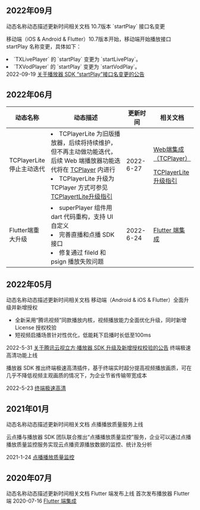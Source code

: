  ## 2022年09月
 <thead ><tr>
<th width="20%" >动态名称</th><th width="50%" >动态描述</th><th width="15%" >更新时间</th><th width="15%" >相关文档</th></tr></thead >
<tbody ><tr>
<td>10.7版本 `startPlay` 接口名变更</td>
<td><p>移动端（iOS & Android & Flutter）10.7版本开始，移动端开始播放接口 startPlay 名称变更，具体如下：<br>
</p>
<li>`TXLivePlayer` 的 `startPlay` 变更为 `startLivePlay`。</li>
<li>`TXVodPlayer` 的 `startPlay` 变更为 `startVodPlay`。</li>
</td>
<td>2022-09-19</td>
<td><a href="https://cloud.tencent.com/document/product/266/80419" rel="noopener" target="_blank" >关于播放器 SDK “startPlay”接口名变更的公告</a></td>
</tr>
</tbody>
</table>


## 2022年06月
<table ><thead ><tr>
<th width="20%" >动态名称</th><th width="50%" >动态描述</th><th width="15%" >更新时间</th><th width="15%" >相关文档</th></tr></thead >
<tbody ><tr>
<td>TCPlayerLite 停止主动迭代</td>
<td>
<li>TCPlayerLite 为旧版播放器，后续将持续维护，但不再主动做功能迭代，后续 Web 端播放器功能迭代将在 <a href="https://cloud.tencent.com/document/product/881/30818" target="_blank" >TCPlayer</a> 内进行<br>
</li>
<li>TCPlayerLite 升级为 TCPlayer 方式可参见 <a href="https://cloud.tencent.com/document/product/881/72744" target="_blank" >TCPlayertLite升级指引</a></li>
</td>
<td>2022-6-27</td>
<td><p><a href="https://cloud.tencent.com/document/product/881/30818" rel="noopener" target="_blank" >Web端集成（TCPlayer）</a></p>
<p><a href="https://cloud.tencent.com/document/product/881/72744" rel="noopener" target="_blank" >TCPlayerLite 升级指引</a></p></td>
</tr>
<tr>
<td>Flutter端重大升级</td>
<td>
<li>superPlayer 组件用 dart 代码重构，支持 UI 自定义</li>
<li>完善直播和点播 SDK 接口</li>
<li>修复通过 fileId 和 psign 播放失败问题</li>
</td>
<td>2022-6-24</td>
<td><a href="https://cloud.tencent.com/document/product/881/81252" rel="noopener" target="_blank" >Flutter 端集成</a></td>
</tr>
</tbody>
</table>


## 2022年05月
<thead ><tr>
<th width="20%" >动态名称</th><th width="50%" >动态描述</th><th width="15%" >更新时间</th><th width="15%" >相关文档</th></tr></thead >
<tbody ><tr>
<td>移动端（Android & iOS & Flutter）全面升级并新增授权</td>
<td><ul>
<li>全新采用“腾讯视频”同款播放内核，视频播放能力全面优化升级，同时新增 License 授权校验</li>
<li>短视频启播场景针对性优化，低能耗下启播时长低至100ms<br>
</li>
</ul>
</td>
<td>2022-5-31</td>
<td><a href="https://cloud.tencent.com/document/product/881/74199" rel="noopener" target="_blank" >关于腾讯云视立方·播放器 SDK 升级及新增授权校验的公告</a></td>
</tr>
<tr>
<td>终端极速高清功能上线</td>
<td><p>播放器 SDK 推出终端极速高清插件，基于终端实时超分提高视频播放画质，可在几乎不降低视频主观画质的情况下，为企业节省传输带宽成本</p></td>
<td>2022-5-23</td>
<td><a href="https://cloud.tencent.com/document/product/881/70829" target="_blank" >终端极速高清</a></td>
</tr>
</tbody>
</table>

 
 
 ## 2021年01月
 <thead ><tr>
<th width="20%" >动态名称</th><th width="50%" >动态描述</th><th width="15%" >更新时间</th><th width="15%" >相关文档</th></tr></thead >
<tbody ><tr>
<td>点播播放质量服务上线</td>
<td><p>云点播与播放器 SDK 团队联合推出“点播播放质量监控”服务，企业可以通过点播播放质量监控服务实现云点播资源播放数据的监控、统计及分析<br>
</p></td>
<td>2021-1-24</td>
<td><a href="https://cloud.tencent.com/document/product/266/68146" rel="noopener" target="_blank" >点播播放质量监控</a></td>
</tr>
</tbody>
</table>

## 2020年07月
<thead ><tr>
<th width="20%" >动态名称</th><th width="50%" >动态描述</th><th width="15%" >更新时间</th><th width="15%" >相关文档</th></tr></thead >
<tbody ><tr>
<td>Flutter 端发布上线</td>
<td>首次发布播放器 Flutter 端</td>
<td>2020-07-16</td>
<td><a href="https://cloud.tencent.com/document/product/881/81252" rel="noopener" target="_blank" >Flutter 端集成</a></td>
</tr>
</tbody>
</table>

 

 
